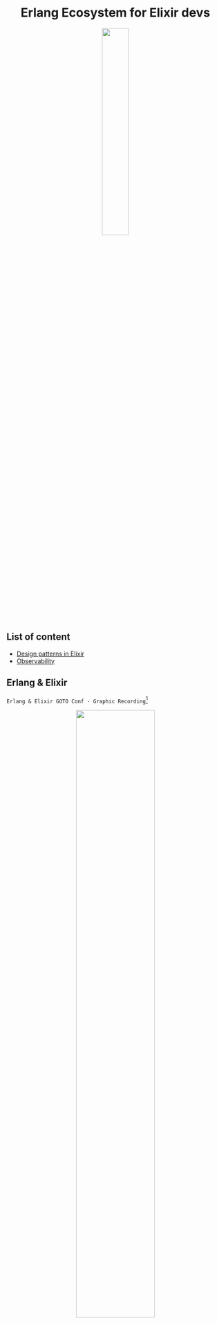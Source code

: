 <h1 align="center">Erlang Ecosystem for Elixir devs </h1>
<p align="center">
  <img src="https://github.com/the-elixir-developer/nautilcal_chart/assets/17634377/e0b8fd65-8e50-442b-aab2-cba94b504b49" width="35%">
</p>

## List of content

- [Design patterns in Elixir](#design-patterns-in-elixir)
- [Observability](./#observability)

## Erlang & Elixir

`Erlang & Elixir GOTO Conf - Graphic Recording`[^3]

<p align="center">
  <img src="https://github.com/the-elixir-developer/nautilcal_chart/assets/17634377/b862ff0c-f0ba-4354-9af3-d09c577ed446" width="60%">
</p>

## Design Patterns in Elixir

`Design patterns in Elixir - Graphic Recording`[^2]
<img src="https://github.com/the-elixir-developer/erlang_ecosystem/assets/17634377/a639d516-6f90-41ec-a367-c4602c84cb86" width="50%" align="right">

`Elixir`

- Elixir anti-patterns to guide the community
  - [Code-related](https://hexdocs.pm/elixir/main/code-anti-patterns.html)
  - [Design-related](https://hexdocs.pm/elixir/main/design-anti-patterns.html)
  - [Processes-related](https://hexdocs.pm/elixir/main/process-anti-patterns.html)
  - [Meta-programming](https://hexdocs.pm/elixir/main/macro-anti-patterns.html) 
- A `pattern` describes a problem.
- Book: Design paterns elements of reusable object-oriented software.
- Objects are about: `behaviour`, `mutability` and `state`.
- Design Patterns in OO are solved by functional programming: `mediator`, `facade`, `startegy`, `interpreter`, `adapter`, `decorator`, `proxy`, `observer`.

## Observability

`Observability at scale - Graphic Recording`[^1]
<img src="https://github.com/the-elixir-developer/nautilcal_chart/assets/17634377/1dff9842-6362-429f-a85b-f7da670042b0" width="50%" align="right">

`Erlang` `Elixir`

> Observability is the measure of how well a system's internal states can be inferred from its external outputs. It's also the ability to address failures before they happen. Observability needs to be designed.

- Observability needs to be designed.
- It's about past, present and future: `logs`, `metrics` and `alarms.`
- Design is the key.
- `Logging`
  - Detect failures and errors
  - What happened in your project?
  - Design your logs.
  - Avoid mess.
  - Record complimentary information about the errors.
- `Metrics`
  - Performance indicators in live systems.
  - Metrics are not free.
  - Types: business, product, and system.
  - Management and development should collaborate together.
  - Design your metrics.
  - Avoid vendor lock-in.
  - Understand your system.
  - Keep your metrics tidy.
- `Alarms`
  - Come from logs or metrics. 

### Notes and references

[^1]: Observability at scale, Code BEAM Europe Berlín 2023, Natalia Chechina. Drawings by @carlogilmar @visual_partner.
[^2]: Design Patterns in Elixir, ElixirConf EU 2024, Jose Valim. Drawings by @carlogilmar @visual_partner.
[^3]: Erlang & Elixir, GOTO Conf 2023, Francesco Cesarini & Andrea Leopardi. Drawings by @carlogilmar @visual_partner.

